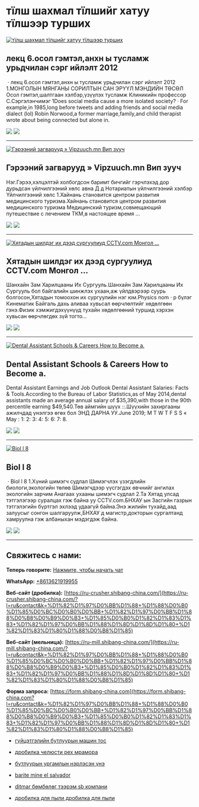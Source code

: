 # тїлш шахмал тїлшийг хатуу тїлшээр турших

<a href="https://swt.shibang-china.com/?l=ru&img&k=%D1%82%D1%97%D0%BB%D1%88+%D1%88%D0%B0%D1%85%D0%BC%D0%B0%D0%BB+%D1%82%D1%97%D0%BB%D1%88%D0%B8%D0%B9%D0%B3+%D1%85%D0%B0%D1%82%D1%83%D1%83+%D1%82%D1%97%D0%BB%D1%88%D1%8D%D1%8D%D1%80+%D1%82%D1%83%D1%80%D1%88%D0%B8%D1%85" target="_blank">![тїлш шахмал тїлшийг хатуу тїлшээр турших](http://static.shibang-china.com/all-800x300/717.jpg)</a>

## лекц 6.осол гэмтэл,анхн ы тусламж урьдчилан сэрг ийлэлт 2012
&nbsp;&#0183;&#32;лекц 6.осол гэмтэл,анхн ы тусламж урьдчилан сэрг ийлэлт 2012 1.МОНГОЛЫН МЯНГАНЫ СОРИЛТЫН САН ЭРҮҮЛ МЭНДИЙН ТӨСӨЛ Осол гэмтэл,шалтгаан хэлбэр,үзүүлэх тусламж Клиникийн профессор С.Сэргэлэнчимэг 1Does social media cause a more isolated society?&nbsp;&#0183;&#32;For example,in 1985,long before tweets and adding friends and social media dialect (lol) Robin Norwood,a former marriage,family,and child therapist wrote about being connected but alone in.


<a href="https://whatsapp.shibangsoft.com/WhatsApp.php" target="_blank" title="WhatsApp">![](http://static.shibang-china.com/icon/whatsapp.png)</a> <a href="https://swt.shibang-china.com/?l=ru&icon&k=%D1%82%D1%97%D0%BB%D1%88+%D1%88%D0%B0%D1%85%D0%BC%D0%B0%D0%BB+%D1%82%D1%97%D0%BB%D1%88%D0%B8%D0%B9%D0%B3+%D1%85%D0%B0%D1%82%D1%83%D1%83+%D1%82%D1%97%D0%BB%D1%88%D1%8D%D1%8D%D1%80+%D1%82%D1%83%D1%80%D1%88%D0%B8%D1%85" target="_blank">![](http://static.shibang-china.com/icon/chat-ru.png)</a>

---

<a href="https://swt.shibang-china.com/?l=ru&img&k=%D1%82%D1%97%D0%BB%D1%88+%D1%88%D0%B0%D1%85%D0%BC%D0%B0%D0%BB+%D1%82%D1%97%D0%BB%D1%88%D0%B8%D0%B9%D0%B3+%D1%85%D0%B0%D1%82%D1%83%D1%83+%D1%82%D1%97%D0%BB%D1%88%D1%8D%D1%8D%D1%80+%D1%82%D1%83%D1%80%D1%88%D0%B8%D1%85" target="_blank">![Гэрээний загварууд &#187; Vipzuuch.mn Вип зууч](http://static.shibang-china.com/all-800x300/708.jpg)</a>

## Гэрээний загварууд &#187; Vipzuuch.mn Вип зууч
Нэг.Гэрээ,хэлцэлтэй холбогдсон баримт бичгийг гэрчлэхэд дор дурьдсан үйлчилгээний хөлс авна Д д Нотариатын үйлчилгээний хэлбэр Үйлчилгээний хөлс 1.Хайнань становится центром развития медицинского туризма.Хайнань становится центром развития медицинского туризма Медицинский туризм,совмещающий путешествие с лечением ТКМ,в настоящее время …


<a href="https://whatsapp.shibangsoft.com/WhatsApp.php" target="_blank" title="WhatsApp">![](http://static.shibang-china.com/icon/whatsapp.png)</a> <a href="https://swt.shibang-china.com/?l=ru&icon&k=%D1%82%D1%97%D0%BB%D1%88+%D1%88%D0%B0%D1%85%D0%BC%D0%B0%D0%BB+%D1%82%D1%97%D0%BB%D1%88%D0%B8%D0%B9%D0%B3+%D1%85%D0%B0%D1%82%D1%83%D1%83+%D1%82%D1%97%D0%BB%D1%88%D1%8D%D1%8D%D1%80+%D1%82%D1%83%D1%80%D1%88%D0%B8%D1%85" target="_blank">![](http://static.shibang-china.com/icon/chat-ru.png)</a>

---

<a href="https://swt.shibang-china.com/?l=ru&img&k=%D1%82%D1%97%D0%BB%D1%88+%D1%88%D0%B0%D1%85%D0%BC%D0%B0%D0%BB+%D1%82%D1%97%D0%BB%D1%88%D0%B8%D0%B9%D0%B3+%D1%85%D0%B0%D1%82%D1%83%D1%83+%D1%82%D1%97%D0%BB%D1%88%D1%8D%D1%8D%D1%80+%D1%82%D1%83%D1%80%D1%88%D0%B8%D1%85" target="_blank">![Хятадын шилдэг их дээд сургуулиуд CCTV.com Монгол …](http://static.shibang-china.com/all-800x300/1261.jpg)</a>

## Хятадын шилдэг их дээд сургуулиуд CCTV.com Монгол …
Шанхайн Зам Харилцааны Их Сургууль.Шанхайн Зам Харилцааны Их Сургууль бол байгалийн шинжлэх ухаан,аж үйлдвэрээр суурь болгосон,Хятадын томоохон их сургуулийн нэг юм.Physics nom&nbsp;&#0183;&#32; р бүлэг Кинематик Байгаль дахь аливаа хувьсал өөрчлөлтийг хөдөлгөөн гэнэ.Физик хэмжигдэхүүнүүд тухайн хөдөлгөөний туршид хэрхэн хувьсан өөрчлөгдөх зүй тогто…


<a href="https://whatsapp.shibangsoft.com/WhatsApp.php" target="_blank" title="WhatsApp">![](http://static.shibang-china.com/icon/whatsapp.png)</a> <a href="https://swt.shibang-china.com/?l=ru&icon&k=%D1%82%D1%97%D0%BB%D1%88+%D1%88%D0%B0%D1%85%D0%BC%D0%B0%D0%BB+%D1%82%D1%97%D0%BB%D1%88%D0%B8%D0%B9%D0%B3+%D1%85%D0%B0%D1%82%D1%83%D1%83+%D1%82%D1%97%D0%BB%D1%88%D1%8D%D1%8D%D1%80+%D1%82%D1%83%D1%80%D1%88%D0%B8%D1%85" target="_blank">![](http://static.shibang-china.com/icon/chat-ru.png)</a>

---

<a href="https://swt.shibang-china.com/?l=ru&img&k=%D1%82%D1%97%D0%BB%D1%88+%D1%88%D0%B0%D1%85%D0%BC%D0%B0%D0%BB+%D1%82%D1%97%D0%BB%D1%88%D0%B8%D0%B9%D0%B3+%D1%85%D0%B0%D1%82%D1%83%D1%83+%D1%82%D1%97%D0%BB%D1%88%D1%8D%D1%8D%D1%80+%D1%82%D1%83%D1%80%D1%88%D0%B8%D1%85" target="_blank">![Dental Assistant Schools &amp; Careers How to Become a.](http://static.shibang-china.com/all-800x300/760.jpg)</a>

## Dental Assistant Schools &amp; Careers How to Become a.
Dental Assistant Earnings and Job Outlook Dental Assistant Salaries: Facts &amp; Tools.According to the Bureau of Labor Statistics,as of May 2014,dental assistants made an average annual salary of $35,390,with those in the 90th percentile earning $49,540.Төв аймгийн шүүх ::.Шүүхийн захиргааны ажилчдад үнэлгээ өгөх бол ЭНД ДАРНА УУ.June 2019; M T W T F S S &#171; May : 1: 2: 3: 4: 5: 6: 7: 8.


<a href="https://whatsapp.shibangsoft.com/WhatsApp.php" target="_blank" title="WhatsApp">![](http://static.shibang-china.com/icon/whatsapp.png)</a> <a href="https://swt.shibang-china.com/?l=ru&icon&k=%D1%82%D1%97%D0%BB%D1%88+%D1%88%D0%B0%D1%85%D0%BC%D0%B0%D0%BB+%D1%82%D1%97%D0%BB%D1%88%D0%B8%D0%B9%D0%B3+%D1%85%D0%B0%D1%82%D1%83%D1%83+%D1%82%D1%97%D0%BB%D1%88%D1%8D%D1%8D%D1%80+%D1%82%D1%83%D1%80%D1%88%D0%B8%D1%85" target="_blank">![](http://static.shibang-china.com/icon/chat-ru.png)</a>

---

<a href="https://swt.shibang-china.com/?l=ru&img&k=%D1%82%D1%97%D0%BB%D1%88+%D1%88%D0%B0%D1%85%D0%BC%D0%B0%D0%BB+%D1%82%D1%97%D0%BB%D1%88%D0%B8%D0%B9%D0%B3+%D1%85%D0%B0%D1%82%D1%83%D1%83+%D1%82%D1%97%D0%BB%D1%88%D1%8D%D1%8D%D1%80+%D1%82%D1%83%D1%80%D1%88%D0%B8%D1%85" target="_blank">![Biol l 8](http://static.shibang-china.com/all-800x300/1283.jpg)</a>

## Biol l 8
&nbsp;&#0183;&#32;Biol l 8 1.Хүний шимэгч судлал Шимэгчлэх үзэгдлийн биологи,экологийн төлөв Шимэгчдээр үүсгэгдэх өвчнийг ангилах экологийн зарчим Анагаах ухааны шимэгч судлал 2.Та Хятад улсад тэтгэлэгээр суралцах гэж байна уу CCTV.com.БНХАУ ын Засгийн газрын тэтгэлэгийн бүртгэл эхлээд удаагүй байна.Энэ жилийн тухайд,аад залуусыг сонгон шалгаруулж,БНХАУ д магистр,докторын сургалтанд хамруулна гэж албаныхан мэдэгдэж байна.


<a href="https://whatsapp.shibangsoft.com/WhatsApp.php" target="_blank" title="WhatsApp">![](http://static.shibang-china.com/icon/whatsapp.png)</a> <a href="https://swt.shibang-china.com/?l=ru&icon&k=%D1%82%D1%97%D0%BB%D1%88+%D1%88%D0%B0%D1%85%D0%BC%D0%B0%D0%BB+%D1%82%D1%97%D0%BB%D1%88%D0%B8%D0%B9%D0%B3+%D1%85%D0%B0%D1%82%D1%83%D1%83+%D1%82%D1%97%D0%BB%D1%88%D1%8D%D1%8D%D1%80+%D1%82%D1%83%D1%80%D1%88%D0%B8%D1%85" target="_blank">![](http://static.shibang-china.com/icon/chat-ru.png)</a>

---
## Свяжитесь с нами:

**Теперь говорите:** [Нажмите, чтобы начать чат](https://swt.shibang-china.com?l=ru&contact&k=%D1%82%D1%97%D0%BB%D1%88+%D1%88%D0%B0%D1%85%D0%BC%D0%B0%D0%BB+%D1%82%D1%97%D0%BB%D1%88%D0%B8%D0%B9%D0%B3+%D1%85%D0%B0%D1%82%D1%83%D1%83+%D1%82%D1%97%D0%BB%D1%88%D1%8D%D1%8D%D1%80+%D1%82%D1%83%D1%80%D1%88%D0%B8%D1%85)

**WhatsApp:**  [+8613621919955](https://whatsapp.shibangsoft.com/WhatsApp.php)

**Веб-сайт (дробилка):** [https://ru-crusher.shibang-china.com/](https://ru-crusher.shibang-china.com/?l=ru&contact&k=%D1%82%D1%97%D0%BB%D1%88+%D1%88%D0%B0%D1%85%D0%BC%D0%B0%D0%BB+%D1%82%D1%97%D0%BB%D1%88%D0%B8%D0%B9%D0%B3+%D1%85%D0%B0%D1%82%D1%83%D1%83+%D1%82%D1%97%D0%BB%D1%88%D1%8D%D1%8D%D1%80+%D1%82%D1%83%D1%80%D1%88%D0%B8%D1%85)

**Веб-сайт (мельница):** [https://ru-mill.shibang-china.com/](https://ru-mill.shibang-china.com/?l=ru&contact&k=%D1%82%D1%97%D0%BB%D1%88+%D1%88%D0%B0%D1%85%D0%BC%D0%B0%D0%BB+%D1%82%D1%97%D0%BB%D1%88%D0%B8%D0%B9%D0%B3+%D1%85%D0%B0%D1%82%D1%83%D1%83+%D1%82%D1%97%D0%BB%D1%88%D1%8D%D1%8D%D1%80+%D1%82%D1%83%D1%80%D1%88%D0%B8%D1%85)

**Форма запроса:** [https://form.shibang-china.com](https://form.shibang-china.com?l=ru&contact&k=%D1%82%D1%97%D0%BB%D1%88+%D1%88%D0%B0%D1%85%D0%BC%D0%B0%D0%BB+%D1%82%D1%97%D0%BB%D1%88%D0%B8%D0%B9%D0%B3+%D1%85%D0%B0%D1%82%D1%83%D1%83+%D1%82%D1%97%D0%BB%D1%88%D1%8D%D1%8D%D1%80+%D1%82%D1%83%D1%80%D1%88%D0%B8%D1%85)

* [гүйцэтгэлийн бутлуурын машин тос](../126/%D0%B3%D2%AF%D0%B9%D1%86%D1%8D%D1%82%D0%B3%D1%8D%D0%BB%D0%B8%D0%B9%D0%BD%20%D0%B1%D1%83%D1%82%D0%BB%D1%83%D1%83%D1%80%D1%8B%D0%BD%20%D0%BC%D0%B0%D1%88%D0%B8%D0%BD%20%D1%82%D0%BE%D1%81.md)

* [дробилка челюсти pex мрамора](../126/%D0%B4%D1%80%D0%BE%D0%B1%D0%B8%D0%BB%D0%BA%D0%B0%20%D1%87%D0%B5%D0%BB%D1%8E%D1%81%D1%82%D0%B8%20pex%20%D0%BC%D1%80%D0%B0%D0%BC%D0%BE%D1%80%D0%B0.md)

* [бутлуурын ургамлын нэрлэсэн үнэ](../126/%D0%B1%D1%83%D1%82%D0%BB%D1%83%D1%83%D1%80%D1%8B%D0%BD%20%D1%83%D1%80%D0%B3%D0%B0%D0%BC%D0%BB%D1%8B%D0%BD%20%D0%BD%D1%8D%D1%80%D0%BB%D1%8D%D1%81%D1%8D%D0%BD%20%D2%AF%D0%BD%D1%8D.md)

* [barite mine el salvador](../129/barite%20mine%20el%20salvador.md)

* [ditmar бөмбөлөг тээрэм sb компани](../129/ditmar%20%D0%B1%D3%A9%D0%BC%D0%B1%D3%A9%D0%BB%D3%A9%D0%B3%20%D1%82%D1%8D%D1%8D%D1%80%D1%8D%D0%BC%20sb%20%D0%BA%D0%BE%D0%BC%D0%BF%D0%B0%D0%BD%D0%B8.md)

* [дробилка для пыли дробилка для пыли](../130/%D0%B4%D1%80%D0%BE%D0%B1%D0%B8%D0%BB%D0%BA%D0%B0%20%D0%B4%D0%BB%D1%8F%20%D0%BF%D1%8B%D0%BB%D0%B8%20%D0%B4%D1%80%D0%BE%D0%B1%D0%B8%D0%BB%D0%BA%D0%B0%20%D0%B4%D0%BB%D1%8F%20%D0%BF%D1%8B%D0%BB%D0%B8.md)